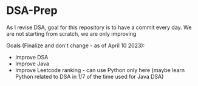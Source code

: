 # DSA-Prep
As I revise DSA, goal for this repository is to have a commit every day. We are not starting from scratch, we are only improving 

Goals (Finalize and don't change - as of April 10 2023):
- Improve DSA
- Improve Java
- Improve Leetcode ranking - can use Python only here (maybe learn Python related to DSA in 1/7 of the time used for Java DSA)
